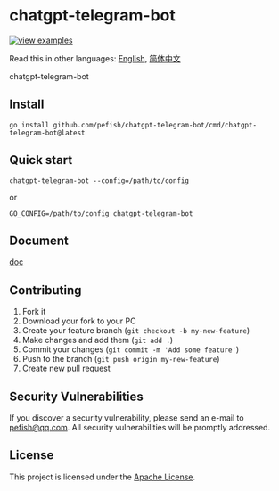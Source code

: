 # chatgpt-telegram-bot

[![view examples](https://img.shields.io/badge/learn%20by-examples-0C8EC5.svg?style=for-the-badge&logo=go)](https://github.com/pefish/chatgpt-telegram-bot)

Read this in other languages: [English](README.md), [简体中文](README_zh-cn.md)

chatgpt-telegram-bot

## Install

```
go install github.com/pefish/chatgpt-telegram-bot/cmd/chatgpt-telegram-bot@latest
```

## Quick start

```shell script
chatgpt-telegram-bot --config=/path/to/config
```

or

```shell script
GO_CONFIG=/path/to/config chatgpt-telegram-bot
```

## Document

[doc](https://godoc.org/github.com/pefish/chatgpt-telegram-bot)

## Contributing

1. Fork it
2. Download your fork to your PC
3. Create your feature branch (`git checkout -b my-new-feature`)
4. Make changes and add them (`git add .`)
5. Commit your changes (`git commit -m 'Add some feature'`)
6. Push to the branch (`git push origin my-new-feature`)
7. Create new pull request

## Security Vulnerabilities

If you discover a security vulnerability, please send an e-mail to [pefish@qq.com](mailto:pefish@qq.com). All security vulnerabilities will be promptly addressed.

## License

This project is licensed under the [Apache License](LICENSE).
